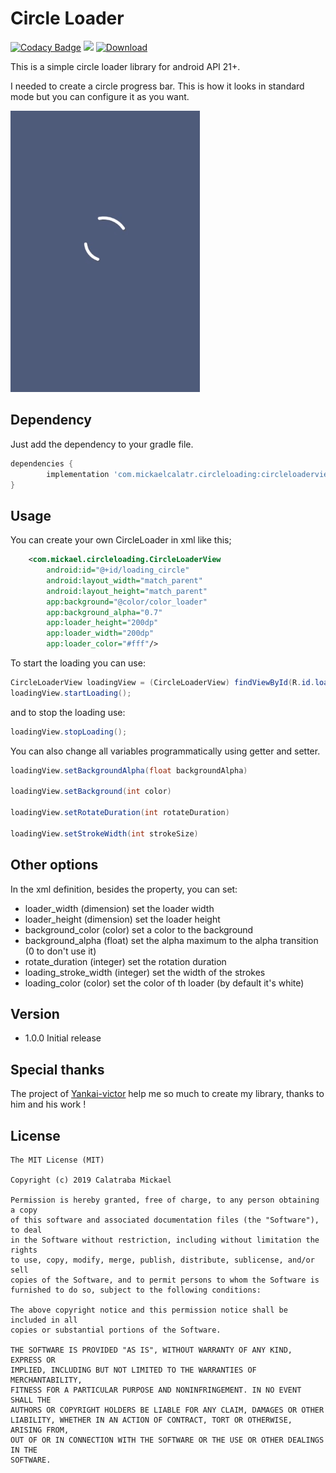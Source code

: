 # Circle Loader
[![Codacy Badge](https://api.codacy.com/project/badge/Grade/3000e9f53be34ab694ac1bb36d90d695)](https://app.codacy.com/app/MickaelCalatr/CircleLoader?utm_source=github.com&utm_medium=referral&utm_content=MickaelCalatr/CircleLoader&utm_campaign=Badge_Grade_Settings)
[![](https://img.shields.io/github/license/MickaelCalatr/CircleLoader.svg?style=flat)](https://opensource.org/licenses/MIT)
[![Download](https://api.bintray.com/packages/calatr/Circle_Loader/circleloading/images/download.svg)](https://bintray.com/calatr/Circle_Loader/circleloading/_latestVersion)

This is a simple circle loader library for android API 21+.

I needed to create a circle progress bar.
This is how it looks in standard mode but you can configure it as you want.

![](assets/demo_loader.gif)

## Dependency
Just add the dependency to your gradle file.

```gradle
dependencies {
        implementation 'com.mickaelcalatr.circleloading:circleloaderview:1.0.0'
}
```

## Usage
You can create your own CircleLoader in xml like this;

```xml
    <com.mickael.circleloading.CircleLoaderView
        android:id="@+id/loading_circle"
        android:layout_width="match_parent"
        android:layout_height="match_parent"
        app:background="@color/color_loader"
        app:background_alpha="0.7"
        app:loader_height="200dp"
        app:loader_width="200dp"
        app:loader_color="#fff"/>
```

To start the loading you can use:
```java
CircleLoaderView loadingView = (CircleLoaderView) findViewById(R.id.loading_circle);
loadingView.startLoading();
```
 and to stop the loading use:
```java
loadingView.stopLoading();
```

You can also change all variables programmatically using getter and setter.
```java
loadingView.setBackgroundAlpha(float backgroundAlpha)

loadingView.setBackground(int color)

loadingView.setRotateDuration(int rotateDuration)

loadingView.setStrokeWidth(int strokeSize)
```

## Other options
In the xml definition, besides the property, you can set:

-   loader_width (dimension) set the loader width
-   loader_height (dimension) set the loader height
-   background_color (color) set a color to the background
-   background_alpha (float) set the alpha maximum to the alpha transition (0 to don't use it)
-   rotate_duration (integer) set the rotation duration
-   loading_stroke_width (integer) set the width of the strokes
-   loading_color (color) set the color of th loader (by default it's white)

## Version

-   1.0.0 Initial release

## Special thanks
The project of [Yankai-victor](https://github.com/yankai-victor/Loading) help me
so much to create my library, thanks to him and his work !

## License

```license
The MIT License (MIT)

Copyright (c) 2019 Calatraba Mickael

Permission is hereby granted, free of charge, to any person obtaining a copy
of this software and associated documentation files (the "Software"), to deal
in the Software without restriction, including without limitation the rights
to use, copy, modify, merge, publish, distribute, sublicense, and/or sell
copies of the Software, and to permit persons to whom the Software is
furnished to do so, subject to the following conditions:

The above copyright notice and this permission notice shall be included in all
copies or substantial portions of the Software.

THE SOFTWARE IS PROVIDED "AS IS", WITHOUT WARRANTY OF ANY KIND, EXPRESS OR
IMPLIED, INCLUDING BUT NOT LIMITED TO THE WARRANTIES OF MERCHANTABILITY,
FITNESS FOR A PARTICULAR PURPOSE AND NONINFRINGEMENT. IN NO EVENT SHALL THE
AUTHORS OR COPYRIGHT HOLDERS BE LIABLE FOR ANY CLAIM, DAMAGES OR OTHER
LIABILITY, WHETHER IN AN ACTION OF CONTRACT, TORT OR OTHERWISE, ARISING FROM,
OUT OF OR IN CONNECTION WITH THE SOFTWARE OR THE USE OR OTHER DEALINGS IN THE
SOFTWARE.
```
